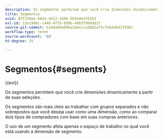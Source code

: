 ```yaml
---
description: Os segmentos permitem que você crie dimensões dinamicamente a partir de suas seleções.
title: Segmentos
uuid: 83f326ee-68da-4512-a566-562e8e4761b3
exl-id: 13e1990c-c446-4f7b-999b-49b3f994dd1f
source-git-commit: b1dda69a606a16dccca30d2a74c7e63dbd27936c
workflow-type: tm+mt
source-wordcount: '68'
ht-degree: 2%

---
```


# Segmentos{#segments}

{{eol}}

Os segmentos permitem que você crie dimensões dinamicamente a partir de suas seleções.

Os segmentos são mais úteis ao trabalhar com grupos separados e não sobrepostos que você deseja usar como uma dimensão, como ao comparar dois tipos de compradores com base em suas compras anteriores.

O uso de um segmento afeta apenas o espaço de trabalho no qual você está usando a dimensão de segmento.
